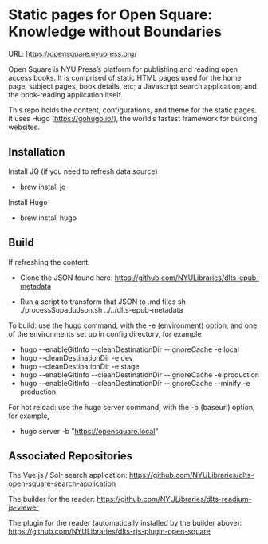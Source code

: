 # Static pages for Open Square: Knowledge without Boundaries

URL: https://opensquare.nyupress.org/

Open Square is NYU Press’s platform for publishing and reading open access books.
It is comprised of static HTML pages used for the home page, subject pages, book details, etc; a Javascript search application; and the book-reading application itself.

This repo holds the content, configurations, and theme for the static pages.
It uses Hugo (https://gohugo.io/), the world’s fastest framework for building websites.


## Installation

Install JQ (if you need to refresh data source)
  * brew install jq

Install Hugo
  * brew install hugo


## Build

If refreshing the content:

* Clone the JSON found here:  https://github.com/NYULibraries/dlts-epub-metadata

* Run a script to transform that JSON to .md files
sh ./processSupaduJson.sh ../../dlts-epub-metadata

To build: use the hugo command, with the -e (environment) option, and one of the environments set up in config directory, for example
 * hugo --enableGitInfo --cleanDestinationDir --ignoreCache -e local
  * hugo --cleanDestinationDir -e dev
  * hugo --cleanDestinationDir -e stage
  * hugo --enableGitInfo --cleanDestinationDir  --ignoreCache -e production
  * hugo --enableGitInfo --cleanDestinationDir  --ignoreCache --minify -e production


For hot reload: use the hugo server command, with the -b (baseurl) option, for example,
  * hugo server -b "https://opensquare.local"


## Associated Repositories

The Vue.js / Solr search application: https://github.com/NYULibraries/dlts-open-square-search-application

The builder for the reader: https://github.com/NYULibraries/dlts-readium-js-viewer

The plugin for the reader (automatically installed by the builder above): https://github.com/NYULibraries/dlts-rjs-plugin-open-square

